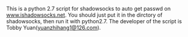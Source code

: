 This is a python 2.7 script for shadowsocks to auto get passwd on www.ishadowsocks.net.
You should just put it in the dirctory of shadowsocks, then run it with python2.7.
The developer of the script is Tobby Yuan(yuanzhihang1@126.com).
